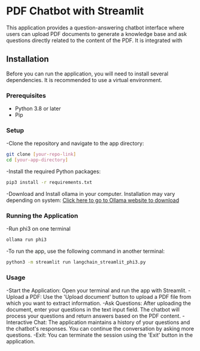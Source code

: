 # PDF Chatbot with Streamlit

This application provides a question-answering chatbot interface where users can upload PDF documents to generate a knowledge base and ask questions directly related to the content of the PDF. It is integrated with 


## Installation

Before you can run the application, you will need to install several dependencies. It is recommended to use a virtual environment.

### Prerequisites

- Python 3.8 or later
- Pip

### Setup

-Clone the repository and navigate to the app directory:
```bash
git clone [your-repo-link]
cd [your-app-directory]
```

-Install the required Python packages:
```bash
pip3 install -r requirements.txt
```

-Download and Install ollama in your computer. Installation may vary depending on system:
[Click here to go to Ollama website to download](https://ollama.com/)

### Running the Application

-Run phi3 on one terminal
```bash
ollama run phi3
```

-To run the app, use the following command in another terminal:
```bash
python3 -m streamlit run langchain_streamlit_phi3.py
```

### Usage
-Start the Application: Open your terminal and run the app with Streamlit.
-Upload a PDF: Use the 'Upload document' button to upload a PDF file from which you want to extract information.
-Ask Questions: After uploading the document, enter your questions in the text input field. The chatbot will process your questions and return answers based on the PDF content.
-Interactive Chat: The application maintains a history of your questions and the chatbot's responses. You can continue the conversation by asking more questions.
-Exit: You can terminate the session using the 'Exit' button in the application.
